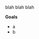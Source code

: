 [//]: <> (name: Capstone Project)
[//]: <> (author: Benjamin White)

blah blah blah

**Goals**

*	a
* 	b

